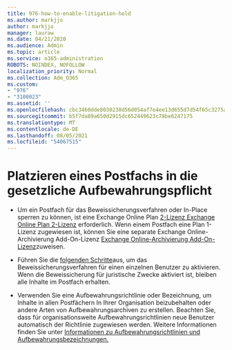 ```yaml
---
title: 976-how-to-enable-litigation-hold
ms.author: markjjo
author: markjjo
manager: lauraw
ms.date: 04/21/2020
ms.audience: Admin
ms.topic: article
ms.service: o365-administration
ROBOTS: NOINDEX, NOFOLLOW
localization_priority: Normal
ms.collection: Adm_O365
ms.custom:
- "976"
- "3100023"
ms.assetid: ''
ms.openlocfilehash: cbc3460dde8030238d56d054af7e4ee13d655d7d54f65c3275a73e899dd6f813
ms.sourcegitcommit: b5f7da89a650d2915dc652449623c78be6247175
ms.translationtype: MT
ms.contentlocale: de-DE
ms.lasthandoff: 08/05/2021
ms.locfileid: "54067515"
---
```

# <a name="place-a-mailbox-on-legal-hold"></a>Platzieren eines Postfachs in die gesetzliche Aufbewahrungspflicht

- Um ein Postfach für das Beweissicherungsverfahren oder In-Place sperren zu können, ist eine Exchange Online Plan [2-Lizenz Exchange Online Plan 2-Lizenz](https://docs.microsoft.com/office365/servicedescriptions/office-365-platform-service-description/office-365-plan-options) erforderlich. Wenn einem Postfach eine Plan 1-Lizenz zugewiesen ist, können Sie eine separate Exchange Online-Archivierung Add-On-Lizenz [Exchange Online-Archivierung Add-On-Lizenz](https://docs.microsoft.com/office365/servicedescriptions/exchange-online-archiving-service-description)zuweisen.

- Führen Sie die [folgenden Schritte](https://docs.microsoft.com/microsoft-365/compliance/create-a-litigation-hold)aus, um das Beweissicherungsverfahren für einen einzelnen Benutzer zu aktivieren. Wenn die Beweissicherung für juristische Zwecke aktiviert ist, bleiben alle Inhalte im Postfach erhalten.

- Verwenden Sie eine Aufbewahrungsrichtlinie oder Bezeichnung, um Inhalte in allen Postfächern In Ihrer Organisation beizubehalten oder andere Arten von Aufbewahrungsarchiven zu erstellen. Beachten Sie, dass für organisationsweite Aufbewahrungsrichtlinien neue Benutzer automatisch der Richtlinie zugewiesen werden. Weitere Informationen finden Sie unter [Informationen zu Aufbewahrungsrichtlinien und Aufbewahrungsbezeichnungen.](https://docs.microsoft.com/microsoft-365/compliance/retention-policies#applying-a-retention-policy-to-an-entire-organization-or-specific-locations) 
